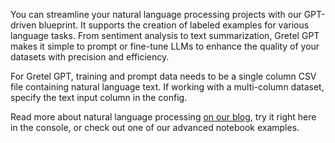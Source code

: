 You can streamline your natural language processing projects with our GPT-driven blueprint. It supports the creation of labeled examples for various language tasks. From sentiment analysis to text summarization, Gretel GPT makes it simple to prompt or fine-tune LLMs to enhance the quality of your datasets with precision and efficiency.

For Gretel GPT, training and prompt data needs to be a single column CSV file containing natural language text. If working with a multi-column dataset, specify the text input column in the config.

Read more about natural language processing [on our blog](https://gretel.ai/blog?topic=NLP), try it right here in the console, or check out one of our advanced notebook examples.

